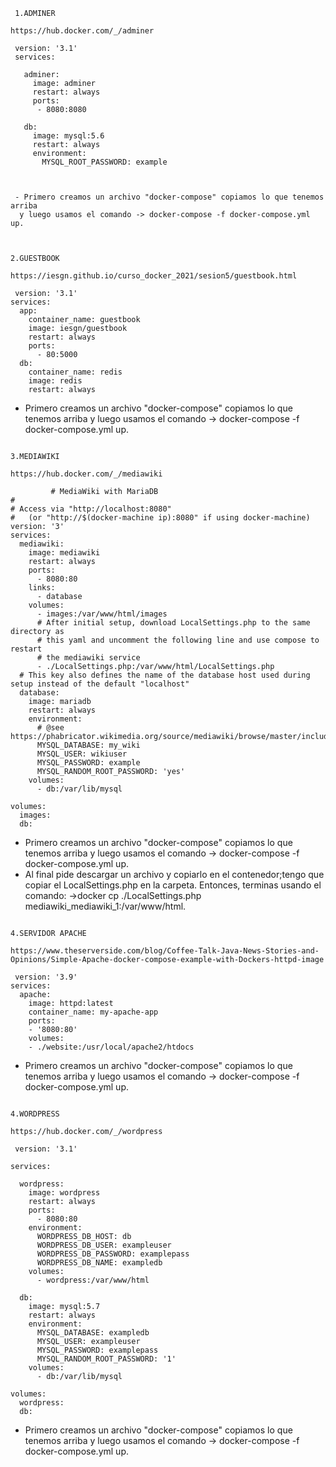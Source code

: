 


     1.ADMINER


```
https://hub.docker.com/_/adminer

 version: '3.1'
 services:

   adminer:
     image: adminer
     restart: always
     ports:
      - 8080:8080

   db:
     image: mysql:5.6
     restart: always
     environment:
       MYSQL_ROOT_PASSWORD: example


       
 - Primero creamos un archivo "docker-compose" copiamos lo que tenemos arriba 
  y luego usamos el comando -> docker-compose -f docker-compose.yml up.
  
```




```

2.GUESTBOOK

```

```
https://iesgn.github.io/curso_docker_2021/sesion5/guestbook.html

 version: '3.1'
services:
  app:
    container_name: guestbook
    image: iesgn/guestbook
    restart: always
    ports:
      - 80:5000
  db:
    container_name: redis
    image: redis
    restart: always
```



 - Primero creamos un archivo "docker-compose" copiamos lo que tenemos arriba  y luego usamos el comando -> docker-compose -f docker-compose.yml up.





 ```

3.MEDIAWIKI

```

```
https://hub.docker.com/_/mediawiki

         # MediaWiki with MariaDB
#
# Access via "http://localhost:8080"
#   (or "http://$(docker-machine ip):8080" if using docker-machine)
version: '3'
services:
  mediawiki:
    image: mediawiki
    restart: always
    ports:
      - 8080:80
    links:
      - database
    volumes:
      - images:/var/www/html/images
      # After initial setup, download LocalSettings.php to the same directory as
      # this yaml and uncomment the following line and use compose to restart
      # the mediawiki service
      - ./LocalSettings.php:/var/www/html/LocalSettings.php
  # This key also defines the name of the database host used during setup instead of the default "localhost"
  database:
    image: mariadb
    restart: always
    environment:
      # @see https://phabricator.wikimedia.org/source/mediawiki/browse/master/includes/DefaultSettings.php
      MYSQL_DATABASE: my_wiki
      MYSQL_USER: wikiuser
      MYSQL_PASSWORD: example
      MYSQL_RANDOM_ROOT_PASSWORD: 'yes'
    volumes:
      - db:/var/lib/mysql

volumes:
  images:
  db:
```



 - Primero creamos un archivo "docker-compose" copiamos lo que tenemos arriba  y luego usamos el comando -> docker-compose -f docker-compose.yml up.
 - Al final pide descargar un archivo y copiarlo en el contenedor;tengo que copiar el LocalSettings.php en la carpeta. Entonces, terminas usando el comando:
        ->docker cp ./LocalSettings.php mediawiki_mediawiki_1:/var/www/html.





 ```

4.SERVIDOR APACHE

```

```
https://www.theserverside.com/blog/Coffee-Talk-Java-News-Stories-and-Opinions/Simple-Apache-docker-compose-example-with-Dockers-httpd-image

 version: '3.9'
services:
  apache:
    image: httpd:latest
    container_name: my-apache-app
    ports:
    - '8080:80'
    volumes:
    - ./website:/usr/local/apache2/htdocs
```



 - Primero creamos un archivo "docker-compose" copiamos lo que tenemos arriba  y luego usamos el comando -> docker-compose -f docker-compose.yml up.




  ```

4.WORDPRESS

```

```
https://hub.docker.com/_/wordpress

 version: '3.1'

services:

  wordpress:
    image: wordpress
    restart: always
    ports:
      - 8080:80
    environment:
      WORDPRESS_DB_HOST: db
      WORDPRESS_DB_USER: exampleuser
      WORDPRESS_DB_PASSWORD: examplepass
      WORDPRESS_DB_NAME: exampledb
    volumes:
      - wordpress:/var/www/html

  db:
    image: mysql:5.7
    restart: always
    environment:
      MYSQL_DATABASE: exampledb
      MYSQL_USER: exampleuser
      MYSQL_PASSWORD: examplepass
      MYSQL_RANDOM_ROOT_PASSWORD: '1'
    volumes:
      - db:/var/lib/mysql

volumes:
  wordpress:
  db:
```



 - Primero creamos un archivo "docker-compose" copiamos lo que tenemos arriba  y luego usamos el comando -> docker-compose -f docker-compose.yml up.












        


